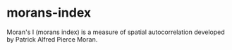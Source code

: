# morans-index
Moran's I (morans index) is a measure of spatial autocorrelation developed by Patrick Alfred Pierce Moran.
